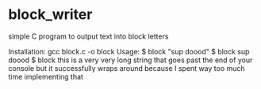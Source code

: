 # block_writer
simple C program to output text into block letters

Installation: gcc block.c -o block
Usage: 
$ block "sup doood"
$ block sup doood
$ block this is a very very long string that goes past the end of your console but it successfully wraps around because I spent way too much time implementing that
